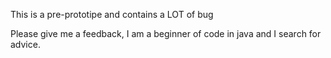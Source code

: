 This is a pre-prototipe and contains a LOT of bug

Please give me a feedback, I am a beginner of code in java and I search for advice.
